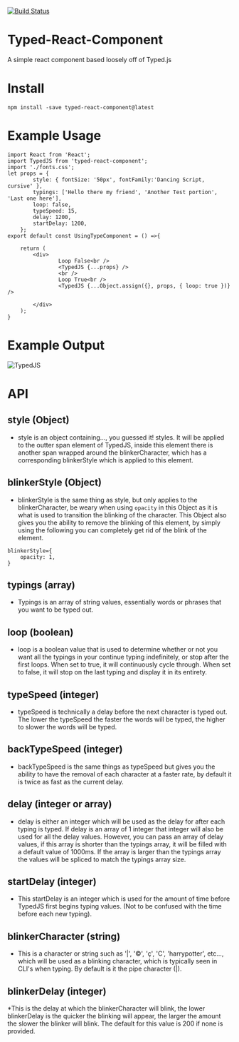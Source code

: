 [![Build Status](https://travis-ci.org/BaReinhard/typed-react-component.png?branch=master)](https://travis-ci.org/BaReinhard/typed-react-component)

# Typed-React-Component
A simple react component based loosely off of Typed.js

# Install 

```
npm install -save typed-react-component@latest
```

# Example Usage

```
import React from 'React';
import TypedJS from 'typed-react-component';
import './fonts.css';
let props = {
        style: { fontSize: '50px', fontFamily:'Dancing Script, cursive' },
        typings: ['Hello there my friend', 'Another Test portion', 'Last one here'],
        loop: false,
        typeSpeed: 15,
        delay: 1200,
        startDelay: 1200,
    };
export default const UsingTypeComponent = () =>{

    return (
        <div>
                Loop False<br />
                <TypedJS {...props} />
                <br />
                Loop True<br />
                <TypedJS {...Object.assign({}, props, { loop: true })} />

        </div>
    );
}
```

# Example Output
![TypedJS](https://lh3.googleusercontent.com/dijYpvf-Er67D-8cH-KuB1OKyvVPA5ZOiPC4mZn19yxNkS4-o6hJ5MSP6nMAs5yVW6t5tJy5J52On803PSieKV2EEsu3RESqO4sc1UI_xaJpl4Ppqn72BXRMdJt7prgB1EYXwO-pWHnoZhRnwop-W-dUZJuSXiGiKr9QxEezdQBcZlOB8K_3etKjyhfMNrVDtMSiSJG4hS1W1vf-3V_ExYzs9p4E3RkH9NvJc0x3JGOuB6d0aOrGl1_d24XP_pogJeGwRqzUDw0Zp0Q-kCB9Khuq4tv8s_W6_UKlPKMuGKRsffP_3jn1pj3gAvn67U9YaPt6-jPlNGYwDvglXdV-lGCpPIjTEeGFTWQbBZPaBfdaLnO3OaPE72JWA6HqTPPKl_-MTMejLwrcv01-faDkxRxS9ukP9VpYTMF_GxSKHqwvFd77CvQ9lSQu__tzRlauMryF0EKfv1OlSgrDLDphAOSXgI66T21ZtgqBC6EARzbokaKtVurQeFPO1rr1SdqRwkE97_43y204t7qCWgMLCjlPWge7yDAV2jRaqXVtJRuu_e-vjcyEyb5-iFrlBN-dAER4MrFkCMfUL6Zl91qDMOzJx_4A3LYSylXhxONe69lOaC-U7v6O=w600-h375-no)

# API

## style (Object)
* style is an object containing..., you guessed it! styles. It will be applied to the outter span element of TypedJS, inside this element there is another span wrapped around the blinkerCharacter, which has a corresponding blinkerStyle which is applied to this element.

## blinkerStyle (Object)
* blinkerStyle is the same thing as style, but only applies to the blinkerCharacter, be weary when using `opacity` in this Object as it is what is used to transition the blinking of the character. This Object also gives you the ability to remove the blinking of this element, by simply using the following you can completely get rid of the blink of the element.
```
blinkerStyle={
    opacity: 1,
}
```
## typings (array)
* Typings is an array of string values, essentially words or phrases that you want to be typed out.

## loop (boolean)
* loop is a boolean value that is used to determine whether or not you want all the typings in your continue typing indefinitely, or stop after the first loops. When set to true, it will continuously cycle through. When set to false, it will stop on the last typing and display it in its entirety.

## typeSpeed (integer)
* typeSpeed is technically a delay before the next character is typed out. The lower the typeSpeed the faster the words will be typed, the higher to slower the words will be typed.

## backTypeSpeed (integer)
* backTypeSpeed is the same things as typeSpeed but gives you the ability to have the removal of each character at a faster rate, by default it is twice as fast as the current delay.

## delay (integer or array)
* delay is either an integer which will be used as the delay for after each typing is typed. If delay is an array of 1 integer that integer will also be used for all the delay values. However, you can pass an array of delay values, if this array is shorter than the typings array, it will be filled with a default value of 1000ms. If the array is larger than the typings array the values will be spliced to match the typings array size.

## startDelay (integer)
* This startDelay is an integer which is used for the amount of time before TypedJS first begins typing values. (Not to be confused with the time before each new typing).

## blinkerCharacter (string)
* This is a character or string such as '|', '©', 'ç', 'C', 'harrypotter', etc..., which will be used as a blinking character, which is typically seen in CLI's when typing. By default is it the pipe character (|).

## blinkerDelay (integer) 
*This is the delay at which the blinkerCharacter will blink, the lower blinkerDelay is the quicker the blinking will appear, the larger the amount the slower the blinker will blink. The default for this value is 200 if none is provided.

